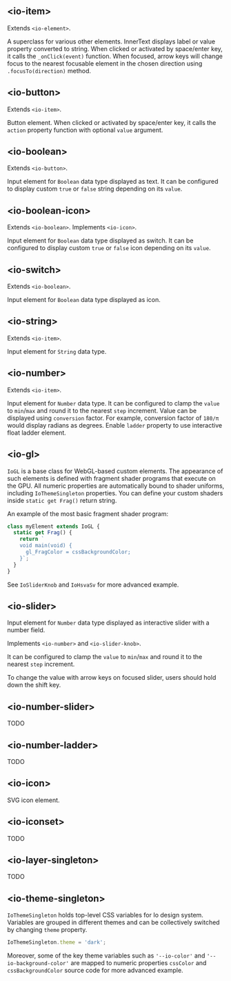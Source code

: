 ## &lt;io-item&gt;

Extends `<io-element>`.

A superclass for various other elements.
InnerText displays label or value property converted to string.
When clicked or activated by space/enter key, it calls the `_onClick(event)` function.
When focused, arrow keys will change focus to the nearest focusable element in the chosen direction using `.focusTo(direction)` method.

<io-element-demo element="io-item" properties='{"label": "Item", "value": "null"}'></io-element-demo>

## &lt;io-button&gt;

Extends `<io-item>`.

Button element. When clicked or activated by space/enter key, it calls the `action` property function with optional `value` argument.

<io-element-demo element="io-button" properties='{"label": "Button", "action": "null"}'></io-element-demo>

## &lt;io-boolean&gt;

Extends `<io-button>`.

Input element for `Boolean` data type displayed as text. It can be configured to display custom `true` or `false` string depending on its `value`.

<io-element-demo element="io-boolean" properties='{"value": true, "true": "true", "false": "false"}'></io-element-demo>

## &lt;io-boolean-icon&gt;

Extends `<io-boolean>`. Implements `<io-icon>`.

Input element for `Boolean` data type displayed as switch. It can be configured to display custom `true` or `false` icon depending on its `value`.

<io-element-demo element="io-boolean-icon" properties='{"value": true, "true": "icons:check", "false": "icons:uncheck"}'></io-element-demo>

## &lt;io-switch&gt;

Extends `<io-boolean>`.

Input element for `Boolean` data type displayed as icon.

<io-element-demo element="io-switch" properties='{"value": true}'></io-element-demo>

## &lt;io-string&gt;

Extends `<io-item>`.

Input element for `String` data type.

<io-element-demo element="io-string" properties='{"value": "Hello io!"}'></io-element-demo>

## &lt;io-number&gt;

Extends `<io-item>`.

Input element for `Number` data type. It can be configured to clamp the `value` to `min`/`max` and round it to the nearest `step` increment. Value can be displayed using `conversion` factor. For example, conversion factor of `180/π` would display radians as degrees. Enable `ladder` property to use interactive float ladder element.

<io-element-demo element="io-number" properties='{"value": 1337, "conversion": 1, "step": 0.001, "min": 0, "max": 10000, "ladder": false}'></io-element-demo>

## &lt;io-gl&gt;

`IoGL` is a base class for WebGL-based custom elements. The appearance of such elements is defined with fragment shader programs that execute on the GPU. All numeric properties are automatically bound to shader uniforms, including `IoThemeSingleton` properties. You can define your custom shaders inside `static get Frag()` return string.

<io-element-demo element="io-gl" width="255px" height="255px" properties='{"color": [0, 0, 0, 1]}' config='{"size": ["io-properties", {"labeled": false, "config": {"type:number": ["io-slider", {"min": 1, "max": 257, "step": 8}]}}], "background": ["io-color-vector"], "color": ["io-color-vector"]}'></io-element-demo>


An example of the most basic fragment shader program:

```javascript
class myElement extends IoGL {
  static get Frag() {
    return `
    void main(void) {
      gl_FragColor = cssBackgroundColor;
    }`;
  }
}
```

See `IoSliderKnob` and `IoHsvaSv` for more advanced example.

## &lt;io-slider&gt;

Input element for `Number` data type displayed as interactive slider with a number field.

Implements `<io-number>` and `<io-slider-knob>`.

<io-element-demo element="io-slider" properties='{"value": 0.1, "step": 0.01, "min": -0.5, "max": 0.5}'></io-element-demo>

It can be configured to clamp the `value` to `min`/`max` and round it to the nearest `step` increment.

To change the value with arrow keys on focused slider, users should hold down the shift key.

## &lt;io-number-slider&gt;

TODO

## &lt;io-number-ladder&gt;

TODO

## &lt;io-icon&gt;

SVG icon element.

<io-element-demo element="io-icon" properties='{"icon": "icons:link"}' config='{"icon": ["io-menu-option", {"options": ["icons:link", "icons:unlink", "icons:check", "icons:uncheck"]}]}'></io-element-demo>

## &lt;io-iconset&gt;

TODO

## &lt;io-layer-singleton&gt;

TODO

## &lt;io-theme-singleton&gt;

`IoThemeSingleton` holds top-level CSS variables for Io design system. Variables are grouped in different themes and can be collectively switched by changing `theme` property.

```javascript
IoThemeSingleton.theme = 'dark';
```

Moreover, some of the key theme variables such as `'--io-color'` and `'--io-background-color'` are mapped to numeric properties `cssColor` and `cssBackgroundColor` source code for more advanced example.
